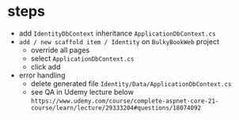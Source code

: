 # steps

- add `IdentityDbContext` inheritance `ApplicationDbContext.cs`
- `add / new scaffold item / Identity` on `BulkyBookWeb` project
  - override all pages
  - select `ApplicationDbContext.cs`
  - click add
- error handling
  - delete generated file `Identity/Data/ApplicationDbContext.cs`
  - see QA in Udemy lecture below
    `https://www.udemy.com/course/complete-aspnet-core-21-course/learn/lecture/29333204#questions/18074092`
